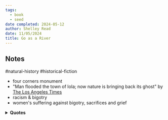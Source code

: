 ```yaml
---
tags:
  - book
  - seed
date completed: 2024-05-12
author: Shelley Read
date: 11/05/2024
title: Go as a River
---
```


## Notes

#natural-history #historical-fiction

- four corners monument 
- "Man flooded the town of Iola; now nature is bringing back its ghost" by [The Los Angeles Times](https://www.latimes.com/nation/la-na-blue-mountain-reservoir-20190109-story.html)
- racism & bigotry
- women's suffering against bigotry, sacrifices and grief


<details><summary><b>Quotes</b></summary>
<p>
pg 7: I knew the town of Iola when it woke each morning to fragrant breakfasts and bustling farms and ranches, how the sunrise illuminated the east side of Main then inched uptown, across the train tracks and schoolyard, to ignite the tiny church's one round red and blue stained glass window... I knew all the shortcuts and townsfolk and the oldest gnarled tree consistently producing the sweetest peaches in my family's orchard. And I knew, perhaps more than most, the sadness of this place. 
<p>
pg 8: The landscapes of our youths create us, and we carry them within us, storied by all the gave and stole, in who we become. 
<p>
pg 10: But I've come to understand how the exceptional lurks beneath the ordinary, like the deep and mysterious world beneath the surface of the sea.  
<p>
pg 30: She, like I, like women throughout the ages, knew the value of employing silence as a guard dog to her truth. By showing on the surface only a small fraction of her interior, a woman gave men less to plunder.  
<p>
pg 92: I drifted in and out of sleep, my strange torpor beleaguered by anxiety about laziness and choices and the unfamiliar noises surrounding the hut. 
<p>
pg 95: There was beauty to the chaos. Every piece or life here had it's role in the eternal business of living. I felt small and unnecessary but not entirely unwelcome.
<p>
pg 166: I'm sure the boy was remembered as a hero and the daughter as a rogue, but the same wild boldness to walk out this front door had driven them both to elsewhere. 
<p>
pg 168: I wanted to tell him I was ready for him now. I wanted to tell him I knew the pain of displacement and how sorry- how deeply, profoundly, unutterably sorry - I was that I had given him away, that I hadn't known any other way to save him. 
<p>
pg 174: "I am not saying it's the same. I'm just saying the government can do anything it damm well pleases, and people suffer," she said. "And we don't learn one scrap from history."
<p>
pg 176: As the deputy stepped back and waved me across the bridge, I wondered at the limits of progress and if we'd every know when we hit them. 
<p> 
pg 194: Eventually, I gave up the notebooks and novels I pointlessly carried in the diaper bag and stopped longing for the life I might have had. Instead, I surrendered to motherhood. The choice was motherhood or madness. 
<p>
pg 223: Strength, I had learned, was like this littered forest floor, built of small triumphs and infinite blunders, sunny hours followed by sudden storms that tore it all down. We are one and all alike if for no other reason than the excruciating and beautiful way we grow piece by unpredictable piece, falling, pushing from the debris, rising again, and hoping for the best. 

</details>